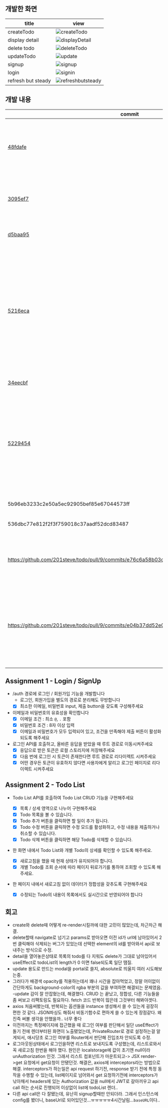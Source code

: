 ## 개발한 화면

| title              | view                                                                                                                       |
| ------------------ | -------------------------------------------------------------------------------------------------------------------------- |
| createTodo         | ![createTodo](https://user-images.githubusercontent.com/79638133/235801274-99a3b5dd-3fa0-447c-8be2-40580cf080c8.gif)       |
| display detail     | ![displayDetail](https://user-images.githubusercontent.com/79638133/235801404-3d267ef3-14a3-44ba-919c-a44f83bb0931.gif)    |
| delete todo        | ![deleteTodo](https://user-images.githubusercontent.com/79638133/235801416-5be7d239-2ad7-4b2b-9d4e-383aadfa6c59.gif)       |
| updateTodo         | ![update](https://user-images.githubusercontent.com/79638133/235801454-009bf3a8-0ffa-44e0-b35f-ac961baea5ac.gif)           |
| signup             | ![signup](https://user-images.githubusercontent.com/79638133/235801476-c34f2835-2d4e-4020-b2fd-468e5dff9d77.gif)           |
| login              | ![signin](https://user-images.githubusercontent.com/79638133/235801500-ae75f154-ce95-48d9-a3ad-12b56dea4266.gif)           |
| refresh but steady | ![refreshbutsteady](https://user-images.githubusercontent.com/79638133/235801820-3e084ad6-059c-40c2-b472-1e8add8a1662.gif) |

## 개발 내용

| commit                                                                                               | Detail                                                                                                                                                                                                                |
| ---------------------------------------------------------------------------------------------------- | --------------------------------------------------------------------------------------------------------------------------------------------------------------------------------------------------------------------- |
| [48fdafe](https://github.com/201steve/todo/pull/8/commits/48fdafe4f05839682faa40867c3ac4c35bcaea37)  | layout signup, signin, add login validate,토큰 여부에 따른 route 처리 추가                                                                                                                                            |
| [3095ef7](https://github.com/201steve/todo/pull/8/commits/3095ef7e8461c26be34b27ab35e3b9dd54844b49)  | api주소 관리용 파일 추가, 토큰 유효하지않다면 로그인페이지로 리다이렉트 추가                                                                                                                                          |
| [d5baa95](https://github.com/201steve/todo/pull/8/commits/d5baa9549fc9af43d99677a2cb6e3a196a70c0b6)  | 특정 todo를 선택하면, 상세내역 출력                                                                                                                                                                                   |
| [5216eca](https://github.com/201steve/todo/pull/8/commits/5216eca39996e3ff7ef41165ad8d1599cf379a26)  | label태그 삭제, 체크박스에 체크 되야 detail이 보이던 방식에서 todo 클릭 하면 보이는것으로 수정, detail 닫기 버튼 추가 ,title의길이가 특정 index이상 되면 ... 으로 collapse되게 view 수정, input scale transition 삭제 |
| [34eecbf](https://github.com/201steve/todo/pull/8/commits/34eecbf49b4ba5d9c6cbb08681dcf4fde868a9ce)  | create todo 기능 추가                                                                                                                                                                                                 |
| [5229454](https://github.com/201steve/todo/pull/8/commits/52294540ecbd2d5b1ee2bb2cafa2e1e6e6e0f0f0)  | delete 버튼을 누르면 todo 삭제 되는 기능 추가 ,delete 버튼을 누르고 삭제되면 re-render되도록 setState 구성 ,createTodo 하면re-render 되도록setState수정, update 용도 modal 구현중                                     |
| 5b96eb3233c2e50a5ec92905bef85e67044573ff&nbsp;&nbsp;&nbsp;&nbsp;&nbsp;&nbsp;&nbsp;&nbsp;&nbsp;&nbsp; | todo update 기능 추가                                                                                                                                                                                                 |
| 536dbc77e812f2f3f759018c37aadf52dcd83487                                                             | 새로고침해도 유지되도록 기능 추가                                                                                                                                                                                     |
| https://github.com/201steve/todo/pull/9/commits/e76c6a58b03c967e7811f62490026412a5dcd51b             | axios로 전환, 불필요 state 삭제, detail 여부에 따라 조건부 렌더링으로 변경                                                                                                                                            |
| https://github.com/201steve/todo/pull/9/commits/e04b37dd52e0acd73a7da3d9d9ce6c2e11ccd947             | service code 분리, 로그인 여부에 따른 privateRouter 설정, axios interceptors추가로 instance request 전 header에 Authorization token update                                                                            |

## Assignment 1 - Login / SignUp

- /auth 경로에 로그인 / 회원가입 기능을 개발합니다
  - 로그인, 회원가입을 별도의 경로로 분리해도 무방합니다
  - [x] 최소한 이메일, 비밀번호 input, 제출 button을 갖도록 구성해주세요
- 이메일과 비밀번호의 유효성을 확인합니다
  - [x] 이메일 조건 : 최소 `@`, `.` 포함
  - [x] 비밀번호 조건 : 8자 이상 입력
  - [x] 이메일과 비밀번호가 모두 입력되어 있고, 조건을 만족해야 제출 버튼이 활성화 되도록 해주세요
- 로그인 API를 호출하고, 올바른 응답을 받았을 때 루트 경로로 이동시켜주세요
  - [x] 응답으로 받은 토큰은 로컬 스토리지에 저장해주세요
  - [x] 다음 번에 로그인 시 토큰이 존재한다면 루트 경로로 리다이렉트 시켜주세요
  - [x] 어떤 경우든 토큰이 유효하지 않다면 사용자에게 알리고 로그인 페이지로 리다이렉트 시켜주세요

## Assignment 2 - Todo List

- Todo List API를 호출하여 Todo List CRUD 기능을 구현해주세요
  - [x] 목록 / 상세 영역으로 나누어 구현해주세요
  - [x] Todo 목록을 볼 수 있습니다.
  - [x] Todo 추가 버튼을 클릭하면 할 일이 추가 됩니다.
  - [x] Todo 수정 버튼을 클릭하면 수정 모드를 활성화하고, 수정 내용을 제출하거나 취소할 수 있습니다.
  - [x] Todo 삭제 버튼을 클릭하면 해당 Todo를 삭제할 수 있습니다.
- 한 화면 내에서 Todo List와 개별 Todo의 상세를 확인할 수 있도록 해주세요.
  - [x] 새로고침을 했을 때 현재 상태가 유지되어야 합니다.
  - [x] 개별 Todo를 조회 순서에 따라 페이지 뒤로가기를 통하여 조회할 수 있도록 해주세요.
- 한 페이지 내에서 새로고침 없이 데이터가 정합성을 갖추도록 구현해주세요

  - [x] 수정되는 Todo의 내용이 목록에서도 실시간으로 반영되어야 합니다

## 회고

- create와 delete때 어떻게 re-render시킬까에 대한 고민이 많았는데, 차근차근 해결.
- delete할때 navigate로 넘기고 params로 받아오면 이전 id가 url에 남아있어서 2번 클릭해야 삭제되는 버그가 있었는데 선택한 element의 id를 받아와서 api로 보내주는 방식으로 수정.
- detail을 열어놓은상태로 목록의 todo를 다 지워도 delete가 그대로 남아있어서 useEffect로 todoList의 length가 0 이면 false되도록 일단 땜질.
- update 용도로 만드는 modal을 portal로 쓸지, absolute로 띄울지 여러 시도해보는중.
- 그러다가 배경색 opacity를 적용하는데서 꽤나 시간을 잡아먹었고, 정말 어이없이 간단하게도 background-color의 rgba 부분의 값을 부여하면 해결되는 문제였음.
  -update 감이 잘 안잡혔는데, 해결했다. CRUD 는 끝났고, 정합성, 다른 기능들을 좀 써보고 리팩토링도 필요하다. fetch 코드 반복이 많은데 그것부터 해봐야겟다.
- axios 처음써봤는데, 반복되는 옵션들을 instance 생성해서 쓸 수 있는게 굉장히 편한 것 같다. JSON파싱도 해줘서 비동기함수로 편하게 쓸 수 있는게 장점같다. 왜 진즉 써볼 생각을 안했을까.. 너무 좋다
- 이전까지는 특정페이지에 접근했을 때 로그인 여부를 판단해서 일단 useEffect가 돌기 전에 렌더부터된 화면이 노출됐었는데, PrivateRouter로 경로 설정하는걸 알게되서, 애시당초 로그인 여부를 Router에서 판단해 진입조차 안되도록 수정.
- 로그아웃된상태에서 로그인을하면 리스트로 보내지도록 구성했는데, 리스트로와서 꼭 새로고침 한번을 해야 했다. 원인은 localstorage에 값이 초기엔 null이라 unAuthorization 인것. 그래서 리스트 컴포넌트가 마운트되고-> JSX render->get 요청에서 get요청이 안됐던것. 해결은, axios에 interceptors라는 방법으로 해결. interceptors가 하는일은 api request 하기전, response 받기 전에 특정 동작을 수행할 수 있는데, list페이지로 넘어와서 get 요청하기전에 interceptors가 낚아채서 headers에 있는 Authorization 값을 null에서 JWT로 갈아끼우고 api call 하는 순서로 진행되어 이상없이 list에 todoList 렌더..
- 다른 api call은 다 잘됐는데, 유난히 signup할때만 안되더라. 그래서 인스턴스에 config를 봤더니, baseUrl로 되어있던것...ㅠㅠㅠㅠㅠ4시간날림...`baseURL`이다..
